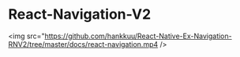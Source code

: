 # React-Navigation-V2

<img src="https://github.com/hankkuu/React-Native-Ex-Navigation-RNV2/tree/master/docs/react-navigation.mp4 />
